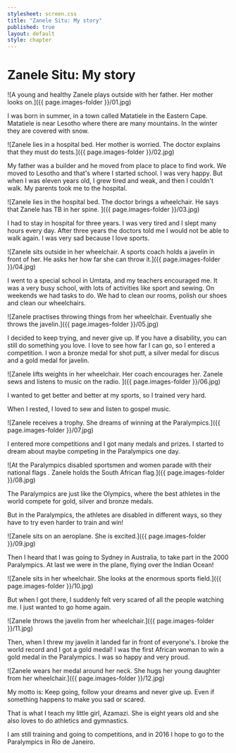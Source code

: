 ```yaml
---
stylesheet: screen.css
title: "Zanele Situ: My story"
published: true
layout: default
style: chapter
---
```


# Zanele Situ: My story

![A young and healthy Zanele plays outside with her father. Her mother looks on.]({{ page.images-folder }}/01.jpg)

I was born in summer, in a town called Matatiele in the Eastern Cape. Matatiele is near Lesotho where there are many mountains. In the winter they are covered with snow. 

![Zanele lies in a hospital bed. Her mother is worried. The doctor explains that they must do tests.]({{ page.images-folder }}/02.jpg)

My father was a builder and he moved from place to place to find work. We moved to Lesotho and that's where I started school. I was very happy. But when I was eleven years old, I grew tired and weak, and then I couldn't walk. My parents took me to the hospital. 

![Zanele lies in the hospital bed. The doctor brings a wheelchair. He says that Zanele has TB in her spine. ]({{ page.images-folder }}/03.jpg)

I had to stay in hospital for three years. I was very tired and I slept many hours every day. After three years the doctors told me I would not be able to walk again. I was very sad because I love sports.

![Zanele sits outside in her wheelchair. A sports coach holds a javelin in front of her. He asks her how far she can throw it.]({{ page.images-folder }}/04.jpg)

I went to a special school in Umtata, and my teachers encouraged me. It was a very busy school, with lots of activities like sport and sewing. On weekends we had tasks to do. We had to clean our rooms, polish our shoes and clean our wheelchairs.

![Zanele practises throwing things from her wheelchair. Eventually she throws the javelin.]({{ page.images-folder }}/05.jpg)

I decided to keep trying, and never give up. If you have a disability, you can still do something you love. I love to see how far I can go, so I entered a competition. I won a bronze medal for shot putt, a silver medal for discus and a gold medal for javelin.

![Zanele lifts weights in her wheelchair. Her coach encourages her. Zanele sews and listens to music on the radio. ]({{ page.images-folder }}/06.jpg)

I wanted to get better and better at my sports, so I trained very hard.

When I rested, I loved to sew and listen to gospel music.

![Zanele receives a trophy. She dreams of winning at the Paralympics.]({{ page.images-folder }}/07.jpg)

I entered more competitions and I got many medals and prizes. I started to dream about maybe competing in the Paralympics one day.

![At the Paralympics disabled sportsmen and women parade with their national flags . Zanele holds the South African flag.]({{ page.images-folder }}/08.jpg)

The Paralympics are just like the Olympics, where the best athletes in the world compete for gold, silver and bronze medals.

But in the Paralympics, the athletes are disabled in different ways, so they have to try even harder to train and win!

![Zanele sits on an aeroplane. She is excited.]({{ page.images-folder }}/09.jpg)

Then I heard that I was going to Sydney in Australia, to take part in the 2000 Paralympics. At last we were in the plane, flying over the Indian Ocean!

![Zanele sits in her wheelchair. She looks at the enormous sports field.]({{ page.images-folder }}/10.jpg)

But when I got there, I suddenly felt very scared of all the people watching me. I just wanted to go home again.

![Zanele throws the javelin from her wheelchair.]({{ page.images-folder }}/11.jpg)

Then, when I threw my javelin it landed far in front of everyone's. I broke the world record and I got a gold medal! I was the first African woman to win a gold medal in the Paralympics. I was so happy and very proud.

![Zanele wears her medal around her neck. She hugs her young daughter from her wheelchair.]({{ page.images-folder }}/12.jpg)

My motto is: Keep going, follow your dreams and never give up. Even if something happens to make you sad or scared.

That is what I teach my little girl, Azamazi. She is eight years old and she also loves to do athletics and gymnastics.

I am still training and going to competitions, and in 2016 I hope to go to the Paralympics in Rio de Janeiro.

